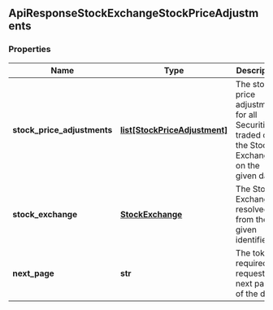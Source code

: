 ## ApiResponseStockExchangeStockPriceAdjustments

### Properties
Name | Type | Description | Notes
------------ | ------------- | ------------- | -------------
**stock_price_adjustments** | [**list[StockPriceAdjustment]**](StockPriceAdjustment.md) | The stock price adjustments for all Securities traded on the Stock Exchange on the given date | [optional] 
**stock_exchange** | [**StockExchange**](StockExchange.md) | The Stock Exchange resolved from the given identifier | [optional] 
**next_page** | **str** | The token required to request the next page of the data | [optional] 



